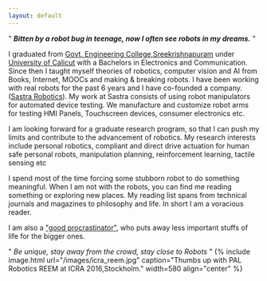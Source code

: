 ```yaml
---
layout: default
---
```


" ***Bitten by a robot bug in teenage, now I often see robots in my dreams.*** "

I graduated from [Govt. Engineering College,Sreekrishnapuram](http://www.gecskp.ac.in) under [University of Calicut](http://www.universityofcalicut.info/) with a Bachelors in Electronics and Communication. Since then I taught myself theories of robotics, computer vision and AI from  Books, Internet, MOOCs and making & breaking robots. I have been working with real robots for the past 6 years and I have co-founded a company.([Sastra Robotics](http://www.sastrarobotics.com)). My work at Sastra consists of using robot manipulators for automated device testing. We manufacture and customize robot arms for testing HMI Panels, Touchscreen devices, consumer electronics etc.

I am looking forward for a graduate research program, so that I can push my limits and contribute to the advancement of robotics. My research interests include personal robotics, compliant and direct drive actuation for human safe personal robots, manipulation planning, reinforcement learning, tactile sensing etc

I spend most of the time forcing some stubborn robot to do something meaningful. When I am not with the robots, you can find me reading something or exploring new places.  My reading list spans from technical journals and magazines to philosophy and life. In short I am a voracious reader.

 I am also a  ["good procrastinator"](http://paulgraham.com/procrastination.html), who puts away less important stuffs of life for the bigger ones. 

" *Be unique, stay away from the crowd, stay close to Robots* "
{% include image.html url="/images/icra_reem.jpg" caption="Thumbs up with PAL Robotics REEM at ICRA 2016,Stockholm." width=580 align="center" %}
